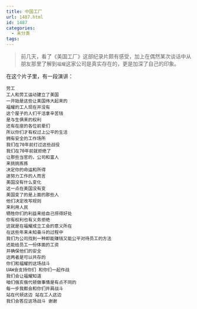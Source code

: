 ```yaml
---
title: 中国工厂
url: 1487.html
id: 1487
categories:
  - 未分类
tags:
---
```


> 前几天，看了《美国工厂》这部纪录片颇有感受，加上在偶然某次谈话中从朋友那里了解到`福耀`这家公司是真实存在的，更是加深了自己的印象。

在这个片子里，有一段演讲：

    劳工
    工人和劳工运动建立了美国 
    一开始是这些让美国伟大起来的
    福耀的工人现在并没有
    这个屋子的人们干活拿辛苦钱
    是与生俱来的权利
    还有在座的各位前辈们
    所以你们才有权过上公平的生活
    拥有安全的工作场所
    我们在70年前打过这些战役
    我们在70年前就拒绝了
    让那些当官的，公司和富人
    来挑挑拣拣
    决定你的命运和所得
    遂努力工作的人而言
    美国没有什么变化
    这一点在美国没有变
    美国变了的是上面的那些人
    他们决定改写规则
    来利用人民
    牺牲你们的利益来给自己捞得好处
    你有权利也有义务拒绝
    这就是在福耀成立工会的意义所在
    在这些年来未知奋斗的过程中
    我们为公司找到一种即能赚钱又能公平对待员工的方法
    还能给员工一份体面的工资
    并确保他们的安全
    这两者是可以共存的
    你们和福耀的这场战斗
    UAW会支持你们 和你们一起作战
    我们会让福耀知道
    咱们俄亥俄代顿做事情是有点不同的
    每一步我都会和你们并肩战斗
    站在代顿这边 站在工人这边
    我们会答应这场战斗 谢谢